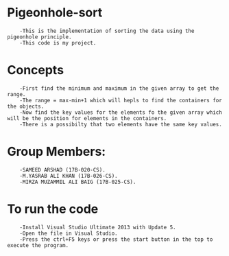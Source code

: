 # Pigeonhole-sort
        -This is the implementation of sorting the data using the pigeonhole principle.
        -This code is my project.
# Concepts
        -First find the minimum and maximum in the given array to get the range.
        -The range = max-min+1 which will hepls to find the containers for the objects.
        -Now find the key values for the elements fo the given array which will be the position for elements in the containers.
        -There is a possibilty that two elements have the same key values.
# Group Members:
        -SAMEED ARSHAD (17B-020-CS).
        -M.YASRAB ALI KHAN (17B-026-CS).
        -MIRZA MUZAMMIL ALI BAIG (17B-025-CS).
# To run the code
        -Install Visual Studio Ultimate 2013 with Update 5.
        -Open the file in Visual Studio.
        -Press the ctrl+F5 keys or press the start button in the top to execute the program.
